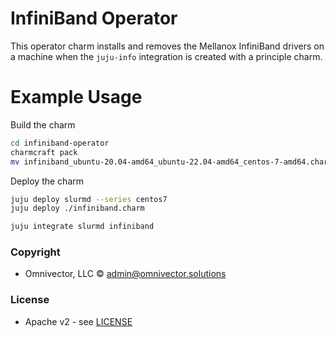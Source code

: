 # InfiniBand Operator

This operator charm installs and removes the Mellanox InfiniBand drivers
on a machine when the `juju-info` integration is created with a principle charm.

# Example Usage

Build the charm

```bash
cd infiniband-operator
charmcraft pack
mv infiniband_ubuntu-20.04-amd64_ubuntu-22.04-amd64_centos-7-amd64.charm infiniband.charm
```
Deploy the charm

```bash
juju deploy slurmd --series centos7
juju deploy ./infiniband.charm

juju integrate slurmd infiniband
```

### Copyright
* Omnivector, LLC &copy; <admin@omnivector.solutions>

### License
* Apache v2 - see [LICENSE](./LICENSE)
